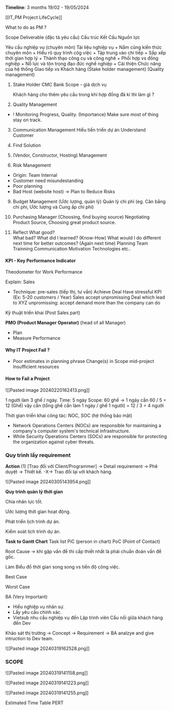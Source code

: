 **Timeline**: 3 months
19/02 - 19/05/2024

[[IT_PM Project LifeCycle]]


What to do as PM ?

Scope
Deliverable (đặc tả yêu cầu)
Cấu trúc
Kết Cấu
Nguồn lực

Yêu cầu nghiệp vụ (chuyên môn)
	Tài liệu nghiệp vụ
		+ Nắm cũng kiến thức chuyên môn
		+ Hiểu rõ quy trình côg việc
		+ Tập trung vào chi tiếp
		+ Sắp xếp thời gian hợp lý
		+ Thành thạo công cụ và công nghê
		+ Phối hợp vs đồng nghiệp
		+ Nỗ lực và tôn trọng đạo đức nghề nghiệp
		+ Cải thiện
	Chức năng của hệ thống
Giao tiếp vs Khách hàng 
	(Stake holder management)
	(Quality management)

1) Stake Holder
	CMC
	Bank
	Scope - giá dịch vụ

	Khách hàng cho thêm yêu cầu trong khi hợp đồng đã kí thì làm gì ?

2) Quality Management
+ ! Monitoring Progress, Quality. (Importance)
	Make sure most of thing stay on track.

3) Communication Management
	Hiểu tiến triển dự án
	Understand Customer

4) Find Solution

5) (Vendor, Constructor, Hosting) Management

6) Risk Management
+ Origin: Team Internal 
+ Customer need misundestanding
+ Poor planning
+ Bad Host (website host)
-> Plan to Reduce Risks

9) Budget Management (Ước lượng, quản lý)
	Quản lý chi phí (eg. Cân bằng chi phí, Ước lượng và Cung ấp chi phí)

10) Purchasing Manager (Choosing, find buying source)
	Negotiating Product Source, Choosing great product source. 

11) Reflect 
What good?  
What bad? 
What did I learned? (Know-How)
What would I do different next time for better outcomes? (Again next time)
	Planning
	Team Trainning
	Communication
	Motivation
	Technologies
	etc..


#### **KPI - Key Performance Indicator** 
Theodometer for Work Performance

Explain:
Sales
+ Technique: pre-sales (tiếp thị, tư vấn)
	Achieve Deal
Have stressful KPI (Ex: 5-20 customers / Year)
	Sales accept unpromissing Deal which lead to XYZ 
		unpromissing: accept demand more than the company can do 

Kỹ thuật triển khai (Post Sales part) 

**PMO (Product Manager Operator)** (head of all Manager)
+ Plan
+ Measure Performance 


#### Why IT Project Fail ?
+ Poor estimates in planning phrase
	Change(s) in Scope mid-project
	Insufficient resources
#### How to Fail a Project
![[Pasted image 20240220162413.png]]


1 người làm 3 ghế / ngày.
Time: 5 ngày
Scope: 60 ghế
-> 1 ngày cần 60 / 5 = 12 (Ghế)
vậy cần (tổng ghế cần làm 1 ngày / ghế 1 người) = 12 / 3 = 4 người 

Thời gian triển khai công tác:
NOC, SOC (hệ thống bảo mật)
+ Network Operations Centers (NOCs) are responsible for maintaining a company's computer system's technical infrastructure.
+ While Security Operations Centers (SOCs) are responsible for protecting the organization against cyber threats.

### **Quy trình lấy requirement**
**Action**
(1) [Trao đổi với Client/Programmer] -> Detail requirement
-> Phê duyệt -> Thiết kế.
				 -X-> Trao đổi lại với khách hàng. 

![[Pasted image 20240305143954.png]]

**Quy trình quản lý thời gian**

Chia nhân lực tốt. 

Ước lượng thời gian hoạt động.

Phát triển lịch trình dự án. 

Kiểm soát lịch trình dự án.

**Task to Gantt Chart**
Task list
PiC (person in chart)
PoC (Point of Contact)

Root Cause -> khi gặp vấn đề thì cấp thiết nhất là phải chuẩn đoán vấn đề gốc.

Làm Biểu đồ thời gian song song vs tiến độ công việc.


Best Case
	
Worst Case


BA (Very Important)
- Hiểu nghiệp vụ nhân sự.
- Lấy yêu cầu chính xác.
- Vietsub nhu cầu nghiệp vụ đến Lập trình viên
	Cầu nối giữa khách hàng đến Dev

Khảo sát thị trường -> Concept -> Requirement -> BA analzye and give intruction to Dev team.

![[Pasted image 20240319162528.png]]
### SCOPE
![[Pasted image 20240319141158.png]]

![[Pasted image 20240319141223.png]]

![[Pasted image 20240319141255.png]]

Estimated Time Table PERT 

